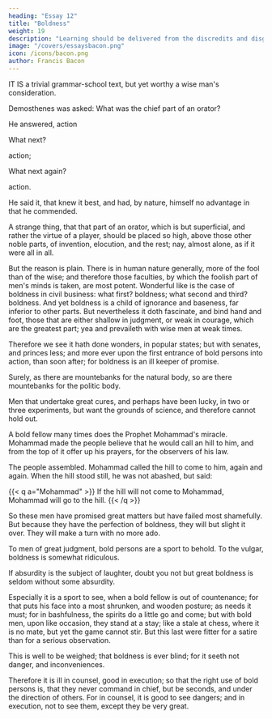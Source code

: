 ```yaml
---
heading: "Essay 12"
title: "Boldness"
weight: 19
description: "Learning should be delivered from the discredits and disgraces which it has received from disguised ignorance"
image: "/covers/essaysbacon.png"
icon: /icons/bacon.png
author: Francis Bacon
---
```



IT IS a trivial grammar-school text, but yet worthy a wise man's consideration. 

Demosthenes was asked: What was the chief part of an orator? 

He answered, action

What next? 

action; 

What next again? 

action. 

He said it, that knew it best, and had, by nature, himself no advantage in that he commended. 

A strange thing, that that part of an orator, which is but superficial, and rather the virtue of a player, should be placed so high, above those other noble parts, of invention, elocution, and the rest; nay, almost alone, as if it were all in all. 

But the reason is plain. There is in human nature generally, more of the fool than of the wise; and therefore those faculties, by which the foolish part of men's minds is taken, are most potent. Wonderful like is the case of boldness in civil business: what first? boldness; what second and third? boldness. And yet boldness is a child of ignorance and baseness, far inferior to other parts. But nevertheless it doth fascinate, and bind hand and foot, those that are either shallow in judgment, or weak in courage, which are the greatest part; yea and prevaileth with wise men at weak times. 

Therefore we see it hath done wonders, in popular states; but with senates, and princes less; and more ever upon the first entrance of bold persons into action, than soon after; for boldness is an ill keeper of promise. 

Surely, as there are mountebanks for the natural body, so are there mountebanks for the politic body.

Men that undertake great cures, and perhaps have been lucky, in two or three experiments, but want the grounds of science, and therefore cannot hold out. 

A bold fellow many times does the Prophet Mohammad's miracle. Mohammad made the people believe that he would call an hill to him, and from the top of it offer up his prayers, for the observers of his law. 

The people assembled. Mohammad called the hill to come to him, again and again. When the hill stood still, he was not abashed, but said: 

{{< q a="Mohammad" >}}
If the hill will not come to Mohammad, Mohammad will go to the hill. 
{{< /q >}}


So these men have promised great matters but have failed most shamefully. But because they have the perfection of boldness, they will but slight it over. They will make a turn with no more ado.

To men of great judgment, bold persons are a sport to behold. To the vulgar, boldness is somewhat ridiculous.

If absurdity is the subject of laughter, doubt you not but great boldness is seldom without some absurdity.

Especially it is a sport to see, when a bold fellow is out of countenance; for that puts his face into a most shrunken, and wooden posture; as needs it must; for in bashfulness, the spirits do a little go and come; but with bold men, upon like occasion, they stand at a stay; like a stale at chess, where it is no mate, but yet the game cannot stir. But this last were fitter for a satire than for a serious observation. 

This is well to be weighed; that boldness is ever blind; for it seeth not danger, and inconveniences. 

Therefore it is ill in counsel, good in execution; so that the right use of bold persons is, that they never command in chief, but be seconds, and under the direction of others. For in counsel, it is good to see dangers; and in execution, not to see them, except they be very great.
